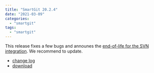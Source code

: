```yaml
---
title: "SmartGit 20.2.4"
date: "2021-03-09"
categories: 
  - "smartgit"
tags: 
  - "smartgit"
---
```


This release fixes a few bugs and announes the [end-of-life for the SVN integration](https://www.syntevo.com/blog/?p=5060). We recommend to update.

- [change log](https://www.syntevo.com/smartgit/changelog.txt)
- [download](https://www.syntevo.com/smartgit/download)
